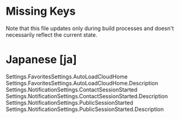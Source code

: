 # Missing Keys
Note that this file updates only during build processes and doesn't necessarily reflect the current state.

# Japanese [ja]
Settings.FavoritesSettings.AutoLoadCloudHome  
Settings.FavoritesSettings.AutoLoadCloudHome.Description  
Settings.NotificationSettings.ContactSessionStarted  
Settings.NotificationSettings.ContactSessionStarted.Description  
Settings.NotificationSettings.PublicSessionStarted  
Settings.NotificationSettings.PublicSessionStarted.Description  

